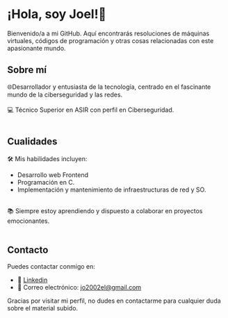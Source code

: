 # ¡Hola, soy Joel!👋
Bienvenido/a a mi GitHub. Aquí encontrarás resoluciones de máquinas virtuales, códigos de programación y otras cosas relacionadas con este apasionante mundo. 
<br>
## Sobre mí
🌐Desarrollador y entusiasta de la tecnología, centrado en el fascinante mundo de la ciberseguridad y las redes. <br> <br>
💻 Técnico Superior en ASIR con perfil en Ciberseguridad. <br> <br>

## Cualidades
🛠️ Mis habilidades incluyen:
- Desarrollo web Frontend 
- Programación en C.
- Implementación y mantenimiento de infraestructuras de red y SO. <br> <br>

📚 Siempre estoy aprendiendo y dispuesto a colaborar en proyectos emocionantes. <br> <br>

## Contacto
Puedes contactar conmigo en: 
- 💼 [Linkedin](https://www.linkedin.com/in/joel-tapia/) 
- 📧 Correo electrónico: jo2002el@gmail.com

Gracias por visitar mi perfil, no dudes en contactarme para cualquier duda sobre el material subido. 
